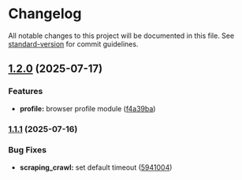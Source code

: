 # Changelog

All notable changes to this project will be documented in this file. See [standard-version](https://github.com/conventional-changelog/standard-version) for commit guidelines.

## [1.2.0](https://github.scrapeless/scrapeless-ai/sdk-python/compare/v1.1.1...v1.2.0) (2025-07-17)


### Features

* **profile:** browser profile module ([f4a39ba](https://github.scrapeless/scrapeless-ai/sdk-python/commit/f4a39ba126fc88bfd0b6fd8ff126cc6f9130b0da))

### [1.1.1](https://github.scrapeless/scrapeless-ai/sdk-python/compare/v1.1.0...v1.1.1) (2025-07-16)


### Bug Fixes

* **scraping_crawl:** set default timeout ([5941004](https://github.scrapeless/scrapeless-ai/sdk-python/commit/594100404fd67c6c8d8483b171e9f4bac4835cd6))
